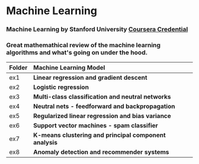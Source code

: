 # Machine Learning

### Machine Learning by Stanford University [Coursera Credential](https://www.coursera.org/account/accomplishments/certificate/KEMQQYD2WV2R) 

### Great mathemathical review of the machine learning algorithms and what's going on under the hood. 

| Folder  	| Machine Learning Model  	|
|---	|:---	|
| ex1  	| **Linear regression and gradient descent**  	|
| ex2  	| **Logistic regression**  	|
| ex3  	| **Multi-class classification and neutral networks**  	|
| ex4  	| **Neutral nets - feedforward and backpropagation**  	|
| ex5  	| **Regularized linear regression and bias variance**  	|
| ex6  	| **Support vector machines - spam classifier**  	|
| ex7  	| **K-means clustering and principal component analysis**  	|
| ex8  	| **Anomaly detection and recommender systems**  	|
